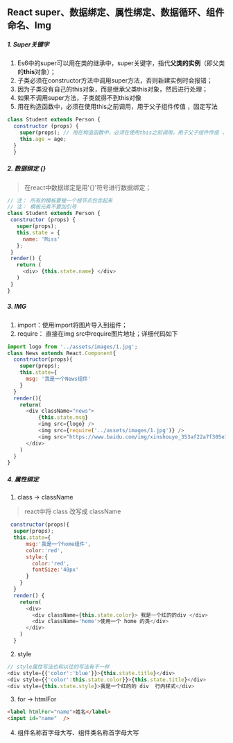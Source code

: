 ## React super、数据绑定、属性绑定、数据循环、组件命名、Img
##### 1. Super关键字
  1. Es6中的super可以用在类的继承中，super关键字，指代**父类的实例**（即父类的**this**对象）；
  2. 子类必须在constructor方法中调用super方法，否则新建实例时会报错；
  3. 因为子类没有自己的this对象，而是继承父类this对象，然后进行处理；
  4. 如果不调用super方法，子类就得不到this对像
  5. 用在构造函数中，必须在使用this之前调用，用于父子组件传值 ，固定写法
  ```js
  class Student extends Person {
    constructor (props) {
      super(props); // 用在构造函数中，必须在使用this之前调用，用于父子组件传值 ，固定写法
      this.age = age;
    }
	}
  ```

##### 2. 数据绑定 {}
  > 在react中数据绑定是用'{}'符号进行数据绑定；
   ```js
  // 注： 所有的模板要被一个根节点包含起来
  // 注： 模板元素不要加引号
  class Student extends Person {
    constructor (props) {
      super(props); 
      this.state = {
        name: 'Miss'
      };
    }
    render() {
      return (
        <div> {this.state.name} </div>
      )
    }
  }

  ```
##### 3. IMG
1. import：使用import将图片导入到组件；
2. require： 直接在img src中require图片地址；详细代码如下
```js
import logo from '../assets/images/1.jpg';
class News extends React.Component{
  constructor(props){
    super(props);
    this.state={
      msg: '我是一个News组件'
    }
  }
  render(){
    return(
      <div className="news">
          {this.state.msg}
          <img src={logo} />
          <img src={require('../assets/images/1.jpg')} />
          <img src="https://www.baidu.com/img/xinshouye_353af22a7f305e1fb6cfa259394dea9b.png" />
      </div>
    )
  }
}
```

##### 4. 属性绑定
1. class -> className
  > react中将 class 改写成 className
  ```js
   constructor(props){
    super(props);
    this.state={
        msg:'我是一个home组件',
        color:'red',
        style:{
          color:'red',
          fontSize:'40px'
        }
      }
    }
    render() {
      return(
        <div>
          <div className={this.state.color}> 我是一个红的的div </div>
          <div className='home'>使用一个 home 的类</div>
        </div>
      )
    }
  ```
2. style
```js
// style属性写法也和以往的写法有不一样
<div style={{'color':'blue'}}>{this.state.title}</div>
<div style={{'color':this.state.color}}>{this.state.title}</div>
<div style={this.state.style}>我是一个红的的 div  行内样式</div>
```

3. for -> htmlFor
```html
<label htmlFor="name">姓名</label>
<input id="name"  />
```

4. 组件名称首字母大写、组件类名称首字母大写
